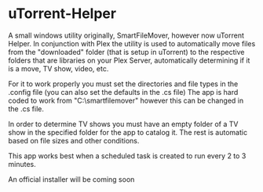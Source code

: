 # uTorrent-Helper
A small windows utility originally, SmartFileMover, however now uTorrent Helper. In conjunction with Plex the utility is used to automatically move files from the "downloaded" folder (that is setup in uTorrent) to the respective folders that are libraries on your Plex Server, automatically determining if it is a move, TV show, video, etc.  

For it to work properly you must set the directories and file types in the .config file (you can also set the defaults in the .cs file) 
The app is hard coded to work from "C:\smartfilemover\" however this can be changed in the .cs file.

In order to determine TV shows you must have an empty folder of a TV show in the specified folder for the app to catalog it. The rest is automatic based on file sizes and other conditions.

This app works best when a scheduled task is created to run every 2 to 3 minutes.

An official installer will be coming soon
